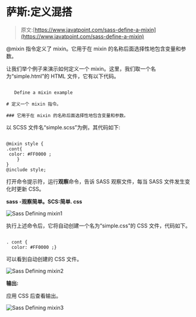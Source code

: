 # 萨斯:定义混搭

> 原文:[https://www.javatpoint.com/sass-define-a-mixin](https://www.javatpoint.com/sass-define-a-mixin)

@mixin 指令定义了 mixin。它用于在 mixin 的名称后面选择性地包含变量和参数。

让我们举个例子来演示如何定义一个 mixin。这里，我们取一个名为“simple.html”的 HTML 文件，它有以下代码。

```

   Define a mixin example

# 定义一个 mixin 指令。

### 它用于在 mixin 的名称后面选择性地包含变量和参数。

```

以 SCSS 文件名“simple.scss”为例，其代码如下:

```

@mixin style {
.cont{
 color: #FF0000 ;
    }
}
@include style;

```

打开命令提示符，运行**观察**命令，告诉 SASS 观察文件，每当 SASS 文件发生变化时更新 CSS。

**sass -观察简单。SCS:简单. css**

![Sass Defining  mixin1](../Images/2e44ee6147bac04f71a3b5f8dab83539.png)

执行上述命令后，它将自动创建一个名为“simple.css”的 CSS 文件，代码如下。

```

. cont {
  color: #FF0000 ;}

```

可以看到自动创建的 CSS 文件。

![Sass Defining  mixin2](../Images/d35a4e2585d4d42df4e327a61498848e.png)

**输出:**

应用 CSS 后查看输出。

![Sass Defining  mixin3](../Images/5a84839043f092c80a10e4f18b3b83bb.png)